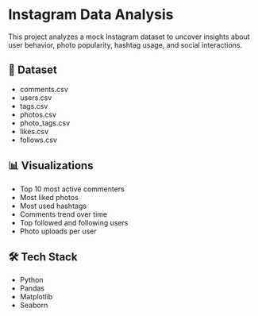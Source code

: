# Instagram Data Analysis

This project analyzes a mock Instagram dataset to uncover insights about user behavior, photo popularity, hashtag usage, and social interactions.

## 📁 Dataset
- comments.csv
- users.csv
- tags.csv
- photos.csv
- photo_tags.csv
- likes.csv
- follows.csv

## 📊 Visualizations
- Top 10 most active commenters
- Most liked photos
- Most used hashtags
- Comments trend over time
- Top followed and following users
- Photo uploads per user

## 🛠️ Tech Stack
- Python
- Pandas
- Matplotlib
- Seaborn



